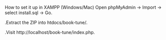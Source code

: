 How to set it up in XAMPP (Windows/Mac)
Open phpMyAdmin → Import → select install.sql → Go.

.Extract the ZIP into htdocs/book-tune/.

.Visit http://localhost/book-tune/index.php.
